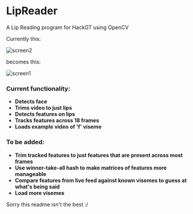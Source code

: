 LipReader
=========

A Lip Reading program for HackGT using OpenCV

Currently this:

![screen2](https://raw.githubusercontent.com/JoshVorick/LipReader/master/screenshots/webcam.jpg)

becomes this:

![screen1](https://raw.githubusercontent.com/JoshVorick/LipReader/master/screenshots/mouth.jpg)

### Current functionality:
* **Detects face**
* **Trims video to just lips**
* **Detects features on lips**
* **Tracks features across 18 frames**
* **Loads example video of 'f' viseme**

### To be added:
* **Trim tracked features to just features that are present across most frames**
* **Use winner-take-all hash to make matrices of features more manageable**
* **Compare features from live feed against known visemes to guess at what's being said**
* **Load more visemes**

Sorry this readme isn't the best :/
